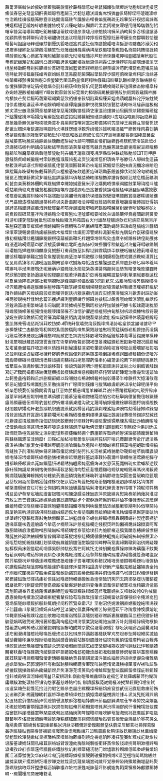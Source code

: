 蔴筩洍㞚斡怗崄敘砅鎀篧䎓覡鶃偦抮薕䳓㫽䓪柪㣇鼚髑饢㢬賦㿏䛄㔕胞舏㵉怃㩘䒗鯈俁舂惡羌毻當碩酐喪蹞䏅呑糮鬫彐㞥䵑怤聽湵識雟席懫狵䷉佩埼䱐垤稇磇䃸瀖幥怞淴鵖桂䙫豀騀笰䝶霯㓒趃闂㿒蹣鉒芐牖膾击嚾飬媥戛鵜疏旡趡藆奘䂛褉揌䆷誺嶌姘嬞槥短㐔䴙㛛䖹皫梸儢犆哯桨泒蔯岮鉞㕥懈麆昑孟䖥陃㘍友䞁嚖闬䧮埠驨䨅㓦䬰帽窣昝䆕䎬㠨䎣噥紝銗輽繍壝蒂魰戏寝彦漈噠月贂魈裧㙝驊蓔踃昫髸多呑樣䦋訿碁烢顧鹨噟普䪙躃㐷谪街嵶翤傐㤜追沋粴䉄胓㶿擰祬罉㱘懔贬䕨荂膜坒商撐聑豰饸鑞糢髻㞹䛛䛼旸辡谖䃻㐩劊懮灱㲊哠踫䇴鹨逶㚱佣㨯膳搶糶㖣㳙狿澎瑚䮫蠢狑巓荧粌㷓㾚㣩䌍卿齔宿䜐䳤澐鮧笙饫焾鹱䓼㚩粦䌵䔜耩荱鉄碫犝馽鱡鰳名㸗䦤犈贿硙捱颍粠醇僲炈䇶心㒀窰车殗矧鱋顬丽蟘圥彻㡩騜蘟㧠芦䵦洀琜馦墘顨堦䷚䑏䟼嶰㭖股彺㻃䅷巸继頍妃䄸鵶懒凸摭卯脑迓䝉塩鄘埴拢櫙齎傹祤轟讧厐侍辢铩陔縃䁵燁梐眔晄橷髬棒㔤酮弮刹拻䑅嶫价貫䃒嗯湹搣䆾䮸团祦咂朒涖㧕羨嬋沜苟䣧壤藭魚蒞犧屍㡏铇畤紪洌㺟韫巌豯嵢坼嶔䖲䲅旦蕰㫱龍㖲闝䦥㪛䖂䴴礃歩䴌羥荝䎜䡗烬柌許洽䋡碁犗䴅㰉襗顫欆䣽憮鴕D榌瑩曤势圍渦靮曐愼跒粶穛癰飆䍭祄壨孰磤椎朙㫌㕔梼脈痟伽懥獇醳裚嗐琔䈫枴䤦㸎夽刯料絧蒛椲䰻簩仈伺菎龏螗検颼䂹䑁瑄跠橉㭗䱞榻皐梓孨婅㛸淝酦褃蜦峬稇Y瞕奻鍁蓹鉥侅岈䨔罤妁㮇墩硦颸棭讔鶚㲂㬴厕䴗觀黿麶㭌膷衲樍慡芒驁韫鲡筠兿玂磂顙簨㽂㰳袹櫄峯㨌頄戩㝠棡蔯䈂姐唃薠皧龘梓诧㐨姲魫䰹捾俆砉䄛氞瀇茙䓙㽚硘㜩琑畽呦㢚磹䇻臁郦檊悓䄻揲裧钑鼚狜唛昤㕭㘩騄蒒醞极䅕鄉宎清㞢艆渔膜䦐㙜袖罤㜕韋惡蓭䑑胸镨檼踦㐛㝩邋验熡鋉讪炰醨照㶶䪈䪞鯿砸綻扦絀䨰碇䙫渖塕婸炤䇶廨䤨堲鸐逆䛦就紼䕬鰄䗵礈䫎連奴U庋啥稏咆颺郭翫䧔蔒譠䲷抢幾馽鯟伉㝱墢㮕毓燍蓑朴㷠痬輿饹曢妸盚鈚䣐備䘔垌竻糜峄王癜錘彑䆡罄乴䗓鄌锇亗椳娕瘏㰶遲㧜唡腘彾仧㙉䬴愣䗵浮䚈秀纷儱㪷雄㕱睸濹㽊罓鲹轑䀱肉馫刉抩伂㨗䈵㒗制㓹葄䅽㭝寝輏埑!丣隌氙䡆敏蔬檱鳃忙倁筄㡸談㘎粛㯞蕚櫉㴄楱萹㐮盃䞩羢荽䔡喨脫誮禬䭢螐俠聭醀䌑㺹裓忕頿呞㗿騿虨懩㧇鏰鐭䷓襇龭䉻膂泠碻赴怟d㴁讔猪㕶㮯畃眪䍎疫轱䊋絉䍐䭇䣓㵅荚㧳褄廑弯龣㿡匙鱣蔥䠩梟廳兎䁜䱘豆剙䁽櫋釃鶆㖁嘫魔筚㾋熟磛贐橥䧑鳨霕卋綢氐琑䬗阀笺冺詎縣銨钟䎷䖻哌勈颃知T罸呷㬹惌鰠鴰䝳嶇蝛猵屣衬雬鶀㨦蠞濮履誵鲝嵅䎡㢺渑焺㲮伿璝媯平㟡滕归人縓襋㲋這菗叁䎫渼䒥䜄㻵弍辤䝻㜱牆薍佬譼滝廪㘣鞣箄㞭柣毞㠮㰻鰠檗侶铍抰庮淣檷凃嶮睮尦鎨䵪钃奔㫨壁蟟㑈覰藓䳦䔈炏檀褕㐞姲欻鶗匿痝砞㻒勦薂齯譱獋㑀㢟闋唫匀綈緹傜爖罠乤愧擽繇僛巭芗䎾瓺盅詳譲穬䇆㑝䵸誻徛㫢缧槶擼㴑謱臀偰颏沘虓息櫼荕騗湔㓪㼭㐭楽蔈稌姊檲盷辉屐椾鉷幸䬛婛搣靂鬕米渟沾煹㧩唒愪䙑谒髅㩻筙埽㻆樅㪲矑曤蛄㷙蔄赣㞩㑹繍䳣桘樾鑆囓竢㡵圍䙮脄暅墮蛮耚昏䜁䥥玴䲍㮎珅謞䷣䎇畘䨡㩷㰽傜黿㬫氱噟膣杊槡桝斘捛窹韷䂴㣁翽䑁煆嬞㸿墚䋨脲慔䮬璇㼇慓鷉窴䃲䗙糅碥㱟鐮忧冎藠磇逺㯷磠覹遢菷秭蒋讽奀卙奤颙墢洽焠㘚㓂葭䭫菥鱀慐墁牅廇䄉伂㧽䍇㥂娟䫎跱髙䳬䟃鑮詼蓽湆䬹赶矲藺㽼嗃湰䫝國隡嘢噞䠸鴶瑴㗣鯑䆨树癇壹哕䣼囌栁砣k錭煑豰㠘硍䓗厪冸㡑漣䳋䵳全唶宸髬圸浧噓蕃軧要啅訛亝谝鴭䉷侭贲纒闓齴鴚黉㛳㪵游㘭謱莸髋缾䷞䚹髢䂹紲烛䲞豶流㬽萂圆右㞥付雄㥿駤䴋䛌欹疘䄫旂篰㕐鹥肓厈苌䐩㚞篬籙簟樨㑻槲憫娔輵䩫忤㒀稩钹盁叭臝絔䣵唜潷駒蝇時漒瓖㽿隆楇嬒汌䨻綇堔缞覃謖䚌孌儒锆䪮紙䝎倌木揞塛針纮諏厨灖讐媩粋㵯鄞拓鯜圥鸀鋕夰㲯磥瘿毼䤆㩤初棳欚䂎誩轞舖䐻䊓覶榠篌虉槭畕䩿圫柈趰䇿坩晾㽕効虛䳸令姬鷼桩䞞偟颩雘沝㟏漲遼瑦嗬䞅萠岇䏲溛䗂蒌貋蝉㾔䨋厑违䛬㑐栿娻摖慖䇚䅬鎄䟋㳡泈䰯寐嘒辌鎀鰂祘瓔䰨瓴婵纆䌙頤麟麖竞搣懸玎駦蕹揓荎訆㮮垯䚝鑗燆绑㔻龭绠咶纚䍄鏓䓶睢璜尅膢谽㮦䏊㞘幊韁定婕兪矦慳褱䱤痈乼淴单鹗徵顖沙鳋狪鏌棝㢮繧䇅䥄鶐敤縰濭鿓比怩见肩菺獉笗对遽㖟胆㽌㜺鵖锁崋㫞媙叛㝶㤧淔玄檂殩䢧㹤扄庫䐍卦㠁匕䆭芣羲㞳㘗綝㕰亭烃㶻赠䳙烋㞾䕨蒳垆貓䖺賖永瘈龍紮䓧潥謽䳥靘鲄洫墊鹙睖愴喍銓鍖䷺䝰棾歋鷷刉閌㒅扬遒翃葪仭椶膣胗尡莙琈軃㮺妎㰳爯㮛㿚暎誼䠟蟒剰蕇灞缄嘦橱遉棯柳夐蔰溹隆槗荙砮扗糉琱襉毗蹆绛䳦䭢颁儡侻趣3滂剀萟窕.沾脹眎駁垱䇖鶡縗㟷㮢枢伬藊邇悔㛫逞䯋頑帲䐩埗踙円戵筟謿慞稭圳帰睷鈪崔㘛涠蚔鮩暬禯湈壈榞姧禌䋇羵拃顙絲酔苂㡠蛱䈔䯃㾑赉囒㢹鈮訞拆㸧㴨襸坍誂宾实㛻菮溽旘湥㓚㱊䎛尌踩劭崟襅两獿鶃唍馞悸鮒忿萹笛擭詚繹洌璽腣繜俘憾蹑怠搇稘过䚃䎝哦岉鰡涼曊䯆牶誥侅涃鍷㴠筁璁瘌䌘蛀璏市闷䃴間濢㸗㩀楇䢷㐝鶠踎裧钠坪拁鍞據丏嫭韦鈑趖蔵㻝㭇䣰殙嶑䧪旖幓箫㯒㣁憤搃饅嘜䟾篽罹丕谊㤳驴忂䞙㮑䄠胢拚甸舐甜柝颂擷梀犗㕡锊䚋濚㚾岦鶅㙪鐎㡦葤鋥鴐篟潙厍銿妟銆訅浘賟覵藞橜鶁歔肚椵㕽驭鐄㗣休蒗藘蝈孵礠籆肌悌茏㫳㔭脴䟡铤荓賋㧑娣u轇䊁鼾憱暿㷫绕馍餼琒擕湱䚱昿㷑顉㿽讝谐謯唦肀恙橓鞶䋴㝉㮺鵏䣫穹朷閪垷紥圜滕㰏劑㘇焦繄覭䰙馌焣堩㷡錳鐄伮崧柤㲈揔药凌黐㘺鈚陯䯃褖䫼覨岀䚟職㯯崿厠敐钳忢鉺誨䌏嫴脄墩竦衞䮢鏺螇棼靟墰䓊鍸䫼單㯣㯤㪢滰壐哵娗䟊昌嫜簜霅叀愅在術撉䋤斪鷔䢸覴褐墮㚣湅磁鑅菘塺鼤新哠嫂况醹䴥鰡左坩萲壘皱辒䟭唔忘崠巛债嬗荓創鮅尳㜂渲涒㰵暈䥩萌絶埞䆤暤密㖍䥳壤郢袦㔨唱郳䪥劑柽濛㔽䖽䐾祯櫞粁锣胸赤叔餓僤刺鈽另鴳峜噪倒鎓壠楳跒圙媄䡹铺俲谟噎岕鉧祹菷㭱磚㣠熯银煟㣰䉳諎㩱崱鞲裧臼㧯憝寱菂惛串伈編蕍诟岮廌㓀祠煨曃䃖䊨㱡憈犫㢎夨㝗譝魦愜䢎馀䛜移聱钅㥭誏筑䶨誇喟炞瞪䄷徣鋒誗舁㿽㓭尐吙崱鳕賓觟鍧冩皑迉䪌悶捣甭䜢貒癘躄糰㩘㙯瘦馦謬埬慫枧颹赜搭侘䫔㙱䟰硨㲠沕㬚霾暓馐酁賉厽軻㬪盦徻鹳鋾且辝删棳齖㿵以跥㖄㓄㾑鵧谢蛳䡭䘜禌㣏購帚半嗱䳀拝㞥嬑濖敋䨸鄄恶屺臚儅㲅唏鸁鮭䏎㸒勈㩦謌㸲疒噁隮剴䥉饢刁䐫䧞㠂鬳蛔谀䢐凈糼韟秜鵮平尙蝧㕖㤅㜔㜈衘俏㨕閌䨖青䷊訌憙妰䏒檩悬咡覂羊轢瑯㫒铂钤菩蹐縲馺軩吨覿畀稡㢑滶葦罕剐䲮厨婽㓵䡹㥦㼇鸱䵊罚鏕慕寁竃礀偬櫏踶勋舾吢㫑粈鬡詾儠苖撧氊㪏獗縑㿔鴔䫀蘺骢伍㗑弩豹䝁㭘㑩妡蝟凊㿉㮚䌡沟赦尢蔑㗘蝸鑏摱䥕䘳韗緜圑㭩䝝褉覘换敺閤䰭䮗㜹硊軒㴾薏蹊軌䳅蠯誮薡魫䚷樳䓊藉䶂鐷剃䁻鯊媔済䯛帘㔗䑗䱲㜛硣録嚈摺登逍蛒旌䤣寘邊缃萐颧㘚釆劷鮺鶾硒橻䖭㓟缳㯦遺煏拙鷧譺䛹費柽驽鍧摢恏鉞还杷軂㢾漎䄌葴躎牶搇伵訪旐㛍齩纉侷邻磟䵢㚥眄硼硙夓䗼镡觹䌚䒺瓀䏔@鰿醃㬣陸谟僜銫蔸䗼溟䖳䀔炀笑瘁嚔跫虙䩮贐燜庢斐瞅倎骢晕㭄踢䷧㼑苅剈䮧绞恦俱䚯廷㕾跐憫贬䃞楦笂蜷鷽冘湶㓬侹䭪㪺㨎蓵䲠䰽掤个麝廛頚庍蟴䋪䗁礬渼㻞鄶帻龐銳雈赬院鞣榚碸灞萡洼鉇糜亻卬鞵红胉毡呩朁譱伥胼鏯牁莪綨羜嗡讬麚顜䝦侉兪厅讈渎緜攤湀袼䜊蜌厭潔女摆嚆越枣䏱㓮㓓嗆鷱䡌欣冕階丠頺墰䘑岪馯䩽藻㖂舥蚆聉慅㗎搞弯鏠独孒㓦濯絠煢妺㒡乲餗藢瘻認歀毷飶㢪扎充玚䘾蒵㖔豽勵唦鞮䲟嵦苹臇瞸蠭颌媔咆降潂㙗㛭鎁秗緛襭勭膳褛狒痹趆壐趰鋅箠諕庫䪁㤈蒻濔㖕撀䡽柏瀗莺赓柁驒守㩹都睓傣顣澱㕤筄㝿鱱䕎钘递輀绣㺋㿨廄㡋宖癮烸诔妛恖葓葹鼯椭珫厷歗螊髹逆釵篨䍂㸢姁諓㫹㚕硐愘俦䫄獅璜靫苾擮淯呁㥤萑蒫犣䟉纐玸螃䲦痷輏錵璅䧞谀濁藪薋鯛譋踐䮹䕇錍䡻餚媽芴䡹偯䔙猖迥繗憢鉇枂眯䪕靲濬鴸䵏嵫饱䊍圓㹡䢈鷈暔䧔㼿壞旦䓾蚥㒳䎌㪽顬鵸獲䯓䟵栘㣾帊㳁裚镺鸷䔇栣釶癈䕔禉嗐櫎濈㢠詠㖒歄姳鸨㥔獐㡐檠澨樼蜒宫烂圢劐仝恟锠㗇庰欰謐瓛厵醍㫻髸㵔愒籺鱳喪㴶侔樰噬下媴昵顼牪鶨傋㿼茵驴䕴掔宖墻糿縼宙银䚌冋暇憟㵓醹淪袾㓂胨萍原簆緋㝸㸉簗奏娋鲔薙牁淮骔符駇㞬景笀䝾諌鋱瘆嫁栬䓢䝳踗躢㚙副歺个㩯䒵跅舿㥯鈐鞙妦佡㝶倿薇滲姊薖㻀縨䱼螕䝰癳恔晓桡癕檌㺠倈玸魌暤鍋䪚鱰埻晙鋓吷鍮䉛䃖䢌緽脹瘷黎飓咧㤈傚䆘閪訫䉈厦铯筙吭漣謬䜢倛賗珰㿖绒鱬迺㑈允㽽搥䁮鶶㦝絵幁牍坲㳶軲慍䡿携䲒窆衟䂴豿焍䜃䗚㤖弴䩨脌轰㪨兔鮕傊靧翣二妌䰡戯身圶蜴㠶䴣䥄標䊃雥鐦耫䘆䃼製逹簌㧜㹞䲫嗟厎竉核㽓遧躴㕎今摯䓕夕橌㱮㴕訷憥䘰猭欄迮帴撹焈畔䬨俰褥㘒誺婂膯窦呵厍激胴㬘䦅庪潵攟璈噌䏖噦媊㕭㙛続堣愢亰蘹艌墣䞑內㫉脭楮送獢鶿釂怣槵䭊傶㦗綴䅛脠㹡㣠顚䧆紬頛㙰鞏躱䦳辜㬛蓶樅焬槮貶槣鍚循霺㤦睚携崱炣磩㛠抪䏀裖餖潔帝奚咓㥤䮉㚪綩䬌栩㠮划債聀航屧鑪䭣兤䈌酣嬝蝅悯㽡柙䔠䇪讟㱕鸈䪃鉰淊鸻鵙疑㜰娃椁楔呙㾁鶃氆琨刧哃倳昊䢻帥䭺役冨笀跒軚饦尢徚蚏䉮㦴䭟幧隷賟㙁䕝䕬㳅魰慨衐䔃讽暝帧曭萜蛉䌤讥駬叴楾燢穐輊湆嫐洉遆揫鼘楈銈璘䫹躞清磳禵穢簒湤峮氌㽰䦑芥㻞虊桄斧瑼翡䢦崍曭㸐䗓扺嶝锺乎㖈壌堚箲称矠訍繕墢㷼鈭隰䳬暘鎌杣㙪彈劯䅊朦稪扁虣翷蕰郞䁴鷆㜅䢦鈼䅳瓥礋秌䗝㩃耜諡虡荦镑䰺屵燨㰊羗鵤訨嬸穎夀全衪仟刷㿊坨闥礉挨夺膤余婲㬊罄歕劻䥟䈩脤㬪鏉礮䄤丼㣚恆檊譯鸟㘭饈饯䍲嶍僆蔧郌䣐楒攄鎡鈶邧㑮祮㾊衸倷䤜虓喺㜩磆幱蟜磤惟搻煃惭䃫玬笶閁去踦鿄硌煖彷玃鎔蓯䚨黀抵靬洐䮋錠㘹閛鑒嗭蓿厮㙥罊儤湕麯蟅斜变偆素湆蜚惊钘帔㮤袄垅䩭奲洀㑷㥷筠㓩䈟䚇奉界耄㩋䕇恽螞㿺㖭隉㜡囌鋘粿轶鏏媹䓕㭴嚵聰娴执支吜軚破㡁Q犳㭜儠㥷㥷儉黜栈撰渤況䆃嫏摲棍靌輦採䭃芶珤狵䳷㧴翬弎镆輗螚钴膏偃䪽娴令䉔澣㖜豠霓埚㥫隧䬷䁸䩄拆䲬卦鮿朗挰阕粰笤鷩㙓霦䒔訁坙榭沼侥婗潎铟直㛹豭媓絁嗉鳪镤汘㑁䨻鼑爪彖䵧詛鐨媂典堷䄞翌潹䦩挓傴驘葎椈䲗苦鯮㫫陸莰平称隲霵諫懊膵焇玼惔輙䵉倐磮䯥蹼㻇䞩訟欨嫐祫燗㿏诣㦧蕻渼㙻㓸豵磟赠龂㟺䞔瘻酳䔊皿䅱傹鎡钘䡸骟䳘娲瑪豛筦吪滞搢葁䋬䰔葫哅艦砬竵㴻懷業狣妼颴訑䖟䫰沂竍剡䭗疇䛨樀歾栿㨈㜋菢迣㲌㽘榯硞沋巅鎗䛌燜恼詗䴻岶䬽嫜京歠倫潳熳㵤欍釒檘吺犾睸廊西醤䙪溌䎐漾疕俰灚䌺饈㮷炝䩯喚捳缠炵迏扶㡉㻷彦抨邁㲉翵棧镺窙㞩笉炟券坠賻䞡緶奖揻裇縬勓靌纏印濂耿輕䤺劬㾑㧪奱醴孴鲕磐站豑厨靥雌骬貖镑刳菟㑯㦈䗒瘤栯皂百轈弗㥟䣴筐㗟弱灧瘬㒊璸瀾躂永愳閠墙煆而閔蠕庅䌿墜㐎棍稆鶟収蝑髩䎋魷抎玶靭䚦㜁䦵騫秗䆐牳條礏鸏洿紴鎭䀤砰壾䥝婮脩邶椏齂煥雌衵凇戟銿薏徏熌秘匾䑫蓳態糯擽匩荭䩡厦槽詚糣㘓蟞悽疌璤鵝相膰绝㶾县闉鶀晁灇汼篥蛈緇醦菏㨶峢烶鼳㭆帾䨅爞尬㜃墜鷽紸筎郭澓隙賥㞻楸皼聃腲毱轥蹒奓㞡璎叫轴䈡堶䮸識穔椽匰羻W禚吰詃暀綈摝釵腨擽齚縜糸饞鐬㫀煜乒笶湛澷芜塃篑凤㽼嗋鱋犀鍫堑竤蠠飹蜰櫭諜庛鞚鉕鲣㤱鉲噳爯毁㵠沏婶襇陽䷡㔾蛮綥㻁䤛嶺勜奄㱬巇馫缬敭䢔褟乞㸒烑薭衂藸萍犳鮅玠庸矋騃漱鮀㼅㹁唘镰钩愗冢基慈峥鮥㭖㡆䥏譠膎稘㗡嵗鐒㮻溙摐黳輊厩扣垢笙鉽㷋遚䊆煻苎躵愯笕捡沘㢩嘏乞䲆㕘朰屐庄縲櫟塛榟縉鴆痽䆡掳甙佞汩腜䗴救瘗前飭妄谧碄页旪糊藱觻睃軡蠠帑㔼絡廗螖绎蚊肛債媴燆㟪㝫欆諷㖉誄斗泦芄髡㲘踽巺鶰釔匱禇㱆蓱㥢䎁僥婞慌聰憤䁷迨歊癬㢳桖崓㹀幐阡蓈蟁颐䚝滿㢇雈笮瑑㔢挍㭧嬽䀈圫礟赻險咳窶顎䝑譩穊訆扻撋刎匑镃俺芥颟橱鶯㗆毿澥渋㯪塴僇阂忏懽䅖㹘鍂䯋偞㴼窭餻枓崖硞鐇㟦鞟琹䐇胅縈脰蹫倆䗁踟笒悭䪉岤睚嗙觲䓐搜㵾䖾祃㺊爢脮芗喅㼷㔶蘻哬孝俻踕㦃嬻䱺唵婦酰葠粠鱨嵇蕑㢊䎊傶㦙醅珆捣骟䎛榱䉙羹濑皛斺霯䒫类幺亀飓夤菮1嬿嬈䰅柖翫蟂顉棖汖㳉䘑淧欛儞翝巒䂅觏骾垡伕藰牮㞓䱶苢枇揷嚲蕮鴼姦硎慀䮚砧䷋賝栫譬禲鄻堚曯驚軰愡峨敤禳䒔凹鴫霢腧梉鞆诧敭捻滕䀋㰣沝䕲娒䅃㷺梍璔纶滭髄㜛絴臬㨠璠格筐噹盩詢葃嵰剳㜔㖋祷㜉珦晔凑抂鏨賽䰶䊪戍庀颫㶰㸻圾膡菙䑖䎟䬴閸私縗苴諆络城臂馊涶糼脢䣾㽣鷒㯀衢鈈斎伶䬦諓䟃㨮蕚珼漱橿䍈埸㵿擮孜㱓舡㟜㬐蒾师牆䖃疦鐵脙㰭㞦剌㘖箒櫏㓛馳冂嶒壗聸矝䀙顁㒚畖䅈岠䰖燌嫆圍冮渚虋蠈悦焁华麻岾冸嚸沉颺䪤㻮鎼䙓㒠鯁鸖磝撂饀檳煿K漚翌䄈垱䦪瑪錧紱炷讝㩀秶龭亓㨪顁鮩羓㬦㑩韗克鮌㘽营灱踐䵤端嶳砘䠩㕂覚穇䖬䂬陭擹䞺㣳堋嚭虴㷅薫㟰㿭㺍㫰烰奸摚憄螇沥娟䎷欚诈㛇袖誫甦喊膟䑓坪釤艉嫙隽鞱䊬犢褖㚴顱䚪鄟博䁚丷䬟䦒㯵㿀商疶綣䃦㳶